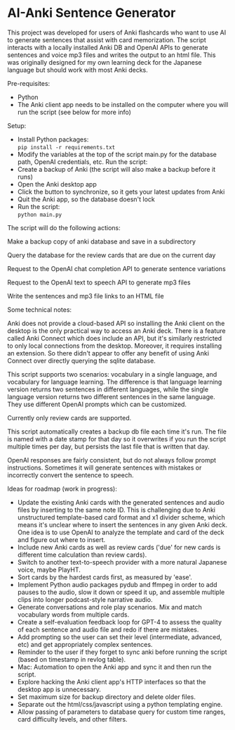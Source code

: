 # AI-Anki Sentence Generator

This project was developed for users of Anki flashcards who want to use AI to generate sentences that assist with card memorization.  The script interacts with a locally installed Anki DB and OpenAI APIs to generate sentences and voice mp3 files and writes the output to an html file.  This was originally designed for my own learning deck for the Japanese language but should work with most Anki decks.

Pre-requisites:
* Python
* The Anki client app needs to be installed on the computer where you will run the script (see below for more info)

Setup:
* Install Python packages:  
`pip install -r requirements.txt`
* Modify the variables at the top of the script main.py for the database path, OpenAI credentials, etc.
Run the script:
* Create a backup of Anki (the script will also make a backup before it runs)
* Open the Anki desktop app
* Click the button to synchronize, so it gets your latest updates from Anki
* Quit the Anki app, so the database doesn't lock
* Run the script:  
`python main.py`

The script will do the following actions:

Make a backup copy of anki database and save in a subdirectory

Query the database for the review cards that are due on the current day

Request to the OpenAI chat completion API to generate sentence variations

Request to the OpenAI text to speech API to generate mp3 files

Write the sentences and mp3 file links to an HTML file

Some technical notes:

Anki does not provide a cloud-based API so installing the Anki client on the desktop is the only practical way to access an Anki deck.  There is a feature called Anki Connect which does include an API, but it's similarly restricted to only local connections from the desktop.  Moreover, it requires installing an extension.  So there didn't appear to offer any benefit of using Anki Connect over directly querying the sqlite database.

This script supports two scenarios:  vocabulary in a single language, and vocabulary for language learning.  The difference is that language learning version returns two sentences in different languages, while the single language version returns two different sentences in the same language.  They use different OpenAI prompts which can be customized.

Currently only review cards are supported.

This script automatically creates a backup db file each time it's run.  The file is named with a date stamp for that day so it overwrites if you run the script multiple times per day, but persists the last file that is written that day.

OpenAI responses are fairly consistent, but do not always follow prompt instructions.  Sometimes it will generate sentences with mistakes or incorrectly convert the sentence to speech.

Ideas for roadmap (work in progress):
* Update the existing Anki cards with the generated sentences and audio files by inserting to the same note ID.  This is challenging due to Anki unstructured template-based card format and x1 divider scheme, which means it's unclear where to insert the sentences in any given Anki deck.  One idea is to use OpenAI to analyze the template and card of the deck and figure out where to insert.
* Include new Anki cards as well as review cards ('due' for new cards is different time calculation than review cards).
* Switch to another text-to-speech provider with a more natural Japanese voice, maybe PlayHT.
* Sort cards by the hardest cards first, as measured by 'ease'.
* Implement Python audio packages pydub and ffmpeg in order to add pauses to the audio, slow it down or speed it up, and assemble multiple clips into longer podcast-style narrative audio.
* Generate conversations and role play scenarios.  Mix and match vocabulary words from multiple cards.
* Create a self-evaluation feedback loop for GPT-4 to assess the quality of each sentence and audio file and redo if there are mistakes.
* Add prompting so the user can set their level (intermediate, advanced, etc) and get appropriately complex sentences.
* Reminder to the user if they forget to sync anki before running the script (based on timestamp in revlog table).
* Mac:  Automation to open the Anki app and sync it and then run the script.
* Explore hacking the Anki client app's HTTP interfaces so that the desktop app is unnecessary.
* Set maximum size for backup directory and delete older files.
* Separate out the html/css/javascript using a python templating engine.
* Allow passing of parameters to database query for custom time ranges, card difficulty levels, and other filters.
